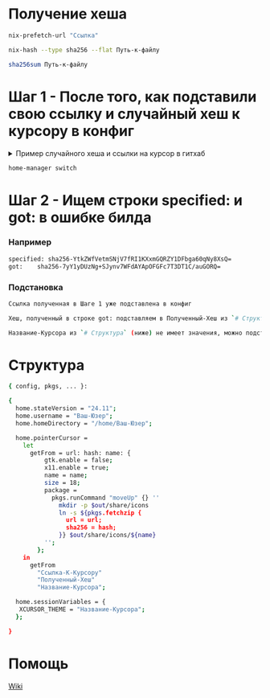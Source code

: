 # Получение хеша

```bash
nix-prefetch-url "Ссылка"
```
```bash
nix-hash --type sha256 --flat Путь-к-файлу
```
```bash
sha256sum Путь-к-файлу
```

# Шаг 1 - После того, как подставили свою ссылку и случайный хеш к курсору в конфиг

<details>

<summary>Пример случайного хеша и ссылки на курсор в гитхаб</summary>

```bash
https://github.com/driversline/cursors/blob/main/list/Nordzy-cursors-white.tar.gz?raw=true
```

```bash
43a9f317f45e4b5c6d5e4b3a2c1d6e7f8a9b0c1d2e3f4
```
    
</details>

```bash
home-manager switch
```

# Шаг 2 - Ищем строки specified: и got: в ошибке билда

### Например

```bash
specified: sha256-YtkZWfVetmSNjV7fRI1KXxmGQRZY1DFbga60qNy8XsQ=
got:    sha256-7yY1yDUzNg+SJynv7WFdAYApOFGFc7T3DT1C/auGORQ=
```

### Подстановка

```bash
Ссылка полученная в Шаге 1 уже подставлена в конфиг
```

```bash
Хеш, полученный в строке got: подставляем в Полученный-Хеш из `# Структура` (ниже)
```

```bash
Название-Курсора из `# Структура` (ниже) не имеет значения, можно подставить название архива с курсором без расширения
```

# Структура

```bash
{ config, pkgs, ... }:

{
  home.stateVersion = "24.11";
  home.username = "Ваш-Юзер";
  home.homeDirectory = "/home/Ваш-Юзер";

  home.pointerCursor =
    let
      getFrom = url: hash: name: {
          gtk.enable = false;
          x11.enable = true;
          name = name;
          size = 18;
          package =
            pkgs.runCommand "moveUp" {} ''
              mkdir -p $out/share/icons
              ln -s ${pkgs.fetchzip {
                url = url;
                sha256 = hash;
              }} $out/share/icons/${name}
          '';
        };
    in
      getFrom
        "Ссылка-К-Курсору"
        "Полученный-Хеш"
        "Название-Курсора";

  home.sessionVariables = {
   XCURSOR_THEME = "Название-Курсора";
  };

}
```

# Помощь

[Wiki](https://nixos.wiki/wiki/Cursor_Themes)

